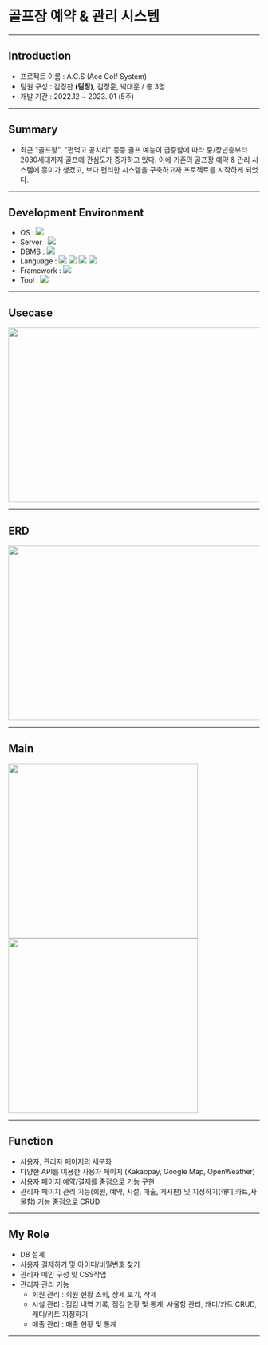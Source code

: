 # 골프장 예약 & 관리 시스템
---


## Introduction
* 프로젝트 이름  :  A.C.S (Ace Golf System)
* 팀원 구성  :  김경찬 **(팀장)**, 김정훈, 박대훈 / 총 3명
* 개발 기간  :  2022.12 ~ 2023. 01 (5주)


---


## Summary
  * 최근 "골프왕", "편먹고 공치리" 등등 골프 예능이 급증함에 따라 중/장년층부터 2030세대까지 골프에 관심도가 
    증가하고 있다. 이에 기존의 골프장 예약 & 관리 시스템에 흥미가 생겼고, 보다 편리한 시스템을 구축하고자 
    프로젝트를 시작하게 되었다.
    
    
---


## Development Environment
 * OS : <img src="https://img.shields.io/badge/Window10-0078D6?style=flat&logo=Windows&logoColor=white" />
 * Server : <img src="https://img.shields.io/badge/Tomcat 9.0-F8DC75?style=flat&logo=Apache Tomcat&logoColor=white" />
 * DBMS : <img src="https://img.shields.io/badge/MySQL-4479A1?style=flat&logo=MySQL&logoColor=white" />
 * Language : <img src="https://img.shields.io/badge/Java-007396?style=flat&logo=Java&logoColor=white" />
              <img src="https://img.shields.io/badge/JS-F7DF1E?style=flat&logo=JavaScript&logoColor=white" />
            	<img src="https://img.shields.io/badge/HTML5-E34F26?style=flat&logo=HTML5&logoColor=white" />
	            <img src="https://img.shields.io/badge/CSS3-1572B6?style=flat&logo=CSS3&logoColor=white" />
 * Framework : <img src="https://img.shields.io/badge/Spring Boot-6DB33F?style=flat&logo=Spring Boot&logoColor=white" />
 * Tool : <img src="https://img.shields.io/badge/Eclipse-2C2255?style=flat&logo=Eclipse IDE&logoColor=white" />
 
 
---


## Usecase
<img src="https://user-images.githubusercontent.com/84487848/212255276-3f710991-5dc2-4adc-8e37-600578309c25.png" width="700" height="350">


---


## ERD
<img src="https://user-images.githubusercontent.com/84487848/212255313-9354bd7c-45bf-44a4-9050-d8280463eddb.png" width="700" height="350">


---


## Main
<img src="https://user-images.githubusercontent.com/84487848/212255240-dc0e47df-4d8e-4173-9fce-68a2535a347d.png" width="380" height="350"> <img src="https://user-images.githubusercontent.com/84487848/212255196-bf609171-4c1f-4371-9b84-1129aa51da7e.png" width="380" height="350">


---


## Function
  * 사용자, 관리자 페이지의 세분화
  * 다양한 API를 이용한 사용자 페이지 (Kakaopay, Google Map, OpenWeather)
  * 사용자 페이지 예약/결제를 중점으로 기능 구현
  * 관리자 페이지 관리 기능(회원, 예약, 시설, 매출, 게시판) 및 지정하기(캐디,카트,사물함) 기능 중점으로 CRUD 
  
  
---


## My Role
  * DB 설계
  * 사용자 결제하기 및 아이디/비밀번호 찾기
  * 관리자 메인 구성 및 CSS작업
  * 관리자 관리 기능
    - 회원 관리 : 회원 현황 조회, 상세 보기, 삭제
    - 시설 관리 : 점검 내역 기록, 점검 현황 및 통계, 사물함 관리, 캐디/카트 CRUD, 캐디/카트 지정하기
    - 매출 관리 : 매출 현황 및 통계
    
    
---
  
